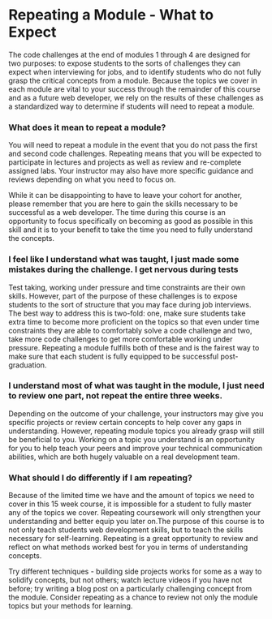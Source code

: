 # Repeating a Module - What to Expect

The code challenges at the end of modules 1 through 4 are designed for two
purposes: to expose students to the sorts of challenges they can expect when
interviewing for jobs, and to identify students who do not fully grasp the
critical concepts from a module. Because the topics we cover in each module
are vital to your success through the remainder of this course and as a future
web developer, we rely on the results of these challenges as a standardized way
to determine if students will need to repeat a module.

### What does it mean to repeat a module?

You will need to repeat a module in the event that you do not pass the first
and second code challenges. Repeating means that you will be expected to
participate in lectures and projects as well as review and re-complete assigned
labs. Your instructor may also have more specific guidance and reviews
depending on what you need to focus on.

While it can be disappointing to have to leave your cohort for another, please
remember that you are here to gain the skills necessary to be successful as a
web developer. The time during this course is an opportunity to focus
specifically on becoming as good as possible in this skill and it is to your
benefit to take the time you need to fully understand the concepts.

### I feel like I understand what was taught, I just made some mistakes during the challenge. I get nervous during tests

Test taking, working under pressure and time constraints are their own skills.
However, part of the purpose of these challenges is to expose students to the
sort of structure that you may face during job interviews. The best way to
address this is two-fold: one, make sure students take extra time to become
more proficient on the topics so that even under time constraints they are able
to comfortably solve a code challenge and two, take more code challenges to get
more comfortable working under pressure. Repeating a module fulfills both of
these and is the fairest way to make sure that each student is fully equipped to
be successful post-graduation.

### I understand most of what was taught in the module, I just need to review one part, not repeat the entire three weeks.

Depending on the outcome of your challenge, your instructors may give you
specific projects or review certain concepts to help cover any gaps in
understanding. However, repeating module topics you already grasp will still
be beneficial to you. Working on a topic you understand is an opportunity for
you to help teach your peers and improve your technical communication
abilities, which are both hugely valuable on a real development team.

### What should I do differently if I am repeating?

Because of the limited time we have and the amount of topics we need to cover
in this 15 week course, it is impossible for a student to fully master any of
the topics we cover. Repeating coursework will only strengthen your
understanding and better equip you later on.The purpose of this course is to
not only teach students web development skills, but to teach the skills
necessary for self-learning. Repeating is a great opportunity to review and
reflect on what methods worked best for you in terms of understanding concepts.

Try different techniques - building side projects works for some as a way to
solidify concepts, but not others; watch lecture videos if you have not before;
try writing a blog post on a particularly challenging concept from the module.
Consider repeating as a chance to review not only the module topics but your
methods for learning.
